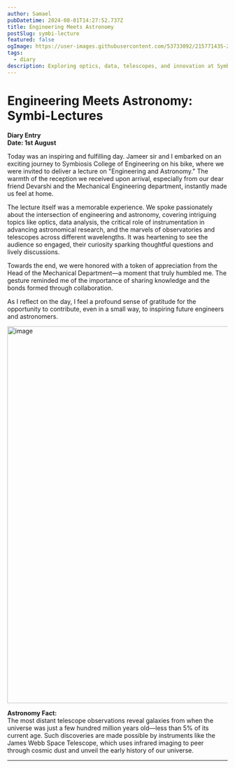```yaml
---
author: Samael
pubDatetime: 2024-08-01T14:27:52.737Z
title: Engineering Meets Astronomy
postSlug: symbi-lecture
featured: false
ogImage: https://user-images.githubusercontent.com/53733092/215771435-25408246-2309-4f8b-a781-1f3d93bdf0ec.png
tags:
  - diary
description: Exploring optics, data, telescopes, and innovation at Symbiosis College.
---
```


# Engineering Meets Astronomy: Symbi-Lectures

**Diary Entry**  
**Date: 1st August**  

Today was an inspiring and fulfilling day. Jameer sir and I embarked on an exciting journey to Symbiosis College of Engineering on his bike, where we were invited to deliver a lecture on "Engineering and Astronomy." The warmth of the reception we received upon arrival, especially from our dear friend Devarshi and the Mechanical Engineering department, instantly made us feel at home.  

The lecture itself was a memorable experience. We spoke passionately about the intersection of engineering and astronomy, covering intriguing topics like optics, data analysis, the critical role of instrumentation in advancing astronomical research, and the marvels of observatories and telescopes across different wavelengths. It was heartening to see the audience so engaged, their curiosity sparking thoughtful questions and lively discussions.  

Towards the end, we were honored with a token of appreciation from the Head of the Mechanical Department—a moment that truly humbled me. The gesture reminded me of the importance of sharing knowledge and the bonds formed through collaboration.  

As I reflect on the day, I feel a profound sense of gratitude for the opportunity to contribute, even in a small way, to inspiring future engineers and astronomers.  

<img width="863" height="859" alt="image" src="https://github.com/user-attachments/assets/4d0432c0-604a-4f3c-9575-13b221ca8ccf" />


**Astronomy Fact:**  
The most distant telescope observations reveal galaxies from when the universe was just a few hundred million years old—less than 5% of its current age. Such discoveries are made possible by instruments like the James Webb Space Telescope, which uses infrared imaging to peer through cosmic dust and unveil the early history of our universe.  

---  
